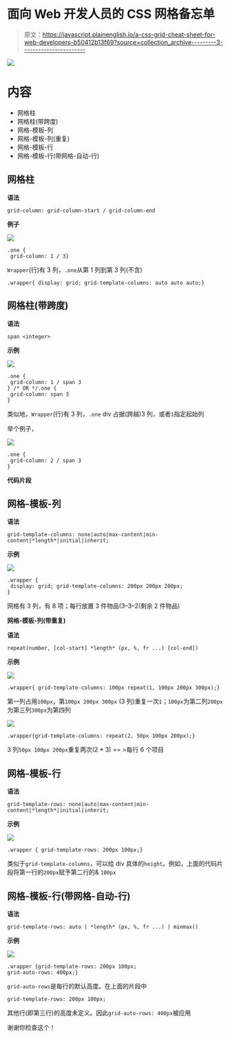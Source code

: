 # 面向 Web 开发人员的 CSS 网格备忘单

> 原文：<https://javascript.plainenglish.io/a-css-grid-cheat-sheet-for-web-developers-b50412b13f69?source=collection_archive---------3----------------------->

![](img/292d68cd3794060b8942d456d848139e.png)

# 内容

*   网格柱
*   网格柱(带跨度)
*   网格-模板-列
*   网格-模板-列(重复)
*   网格-模板-行
*   网格-模板-行(带网格-自动-行)

## 网格柱

**语法**

```
grid-column: grid-column-start / grid-column-end
```

**例子**

![](img/d26b0d0a0c6701cf5f2bb8794cfa0d4e.png)

```
.one {
 grid-column: 1 / 3}
```

`Wrapper`(行)有 3 列，`.one`从第 1 列到第 3 列(不含)

```
.wrapper{ display: grid; grid-template-columns: auto auto auto;}
```

## 网格柱(带跨度)

**语法**

```
span <integer>
```

**示例**

![](img/8b47f02af2c4abc4909f8d1c5351dfc3.png)

```
.one {
 grid-column: 1 / span 3 
} /* OR */.one {
 grid-column: span 3 
}
```

类似地，`Wrapper`(行)有 3 列，`.one` div 占据(跨越)3 列，或者`1`指定起始列

举个例子，

![](img/af81b8ad009ae01d12de92c3da6c87c4.png)

```
.one {
 grid-column: 2 / span 3 
}
```

**代码片段**

## 网格-模板-列

**语法**

```
grid-template-columns: none|auto|max-content|min-content|*length*|initial|inherit;
```

**示例**

![](img/4f7e54edd07f783e51376ef3cd5798eb.png)

```
.wrapper {
 display: grid; grid-template-columns: 200px 200px 200px;
}
```

网格有 3 列，有 8 项；每行放置 3 件物品(3–3–2(剩余 2 件物品)

**网格-模板-列(带重复)**

**语法**

```
repeat(number, [col-start] *length* (px, %, fr ...) [col-end])
```

**示例**

![](img/76474c431faba129c59432c5faa767ee.png)

```
.wrapper{ grid-template-columns: 100px repeat(1, 100px 200px 300px);}
```

第一列占用`100px`，第`100px 200px 300px` (3 列)重复一次`1`；`100px`为第二列`200px`为第三列`300px`为第四列

![](img/65a7be6a41d81b57c43fba3dfbc8842f.png)

```
.wrapper{grid-template-columns: repeat(2, 50px 100px 200px);}
```

3 列`50px 100px 200px`重复两次(2 * 3) == >每行 6 个项目

## 网格-模板-行

**语法**

```
grid-template-rows: none|auto|max-content|min-content|*length*|initial|inherit;
```

**示例**

![](img/8938a6e558944ba467ef2997fd0fa20e.png)

```
.wrapper { grid-template-rows: 200px 100px;}
```

类似于`grid-template-columns`，可以给 div 具体的`height`。例如，上面的代码片段将第一行的`200px`赋予第二行的& `100px`

## 网格-模板-行(带网格-自动-行)

**语法**

```
grid-template-rows: auto | *length* (px, %, fr ...) | minmax()
```

**示例**

![](img/e7d6fb35f4b2b198886887a25b3a49b0.png)

```
.wrapper {grid-template-rows: 200px 100px;
grid-auto-rows: 400px;}
```

`grid-auto-rows`是每行的默认高度。在上面的片段中

```
grid-template-rows: 200px 100px;
```

其他行(即第三行)的高度未定义。因此`grid-auto-rows: 400px`被应用

谢谢你检查这个！